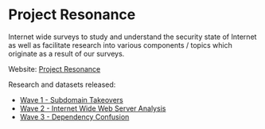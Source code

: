 # Project Resonance

Internet wide surveys to study and understand the security state of Internet as well as facilitate research into various components / topics which originate as a result of our surveys.

Website: [Project Resonance](https://project-resonance.com)

Research and datasets released:
- [Wave 1 - Subdomain Takeovers](Wave%201%20-%20Subdomain%20Takeovers/README.md)
- [Wave 2 - Internet Wide Web Server Analysis](Wave%202%20-%20Internet%20Wide%20Web%20Server%20Analysis/README.md)
- [Wave 3 - Dependency Confusion](Wave%203%20-%20Dependency%20Confusion/README.md)
